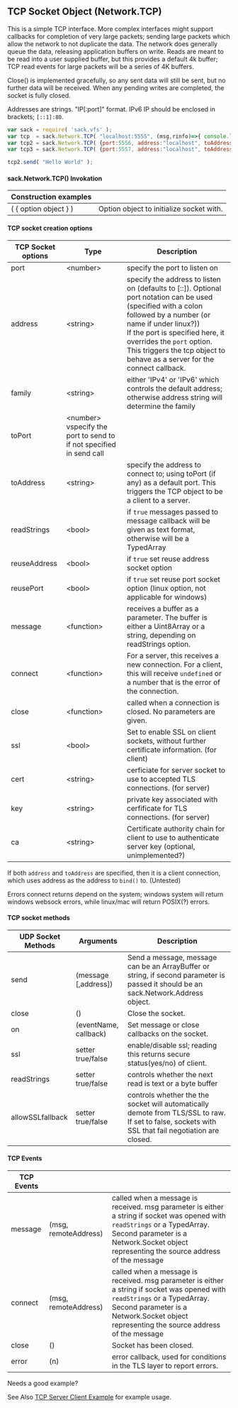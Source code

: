 

## TCP Socket Object (Network.TCP)

This is a simple TCP interface.  More complex interfaces might support callbacks for completion of very large packets; sending
large packets which allow the network to not duplicate the data.  The network does generally queue the data, releasing application
buffers on write.  Reads are meant to be read into a user supplied buffer, but this provides a default 4k buffer; TCP read events for
large packets will be a series of 4K buffers.

Close() is implemented gracefully, so any sent data will still be sent, but no further data will be received.  When any pending writes
are completed, the socket is fully closed.

Addresses are strings.  "IP[:port]" format.  IPv6 IP should be enclosed in brackets;  `[::1]:80`.


``` js
var sack = require( 'sack.vfs' );
var tcp  = sack.Network.TCP( "localhost:5555", (msg,rinfo)=>{ console.log( "got message:", msg ) } );
var tcp2 = sack.Network.TCP( {port:5556, address:"localhost", toAddress:"localhost:5555" }, (msg,rinfo)=>{ console.log( "got message:", msg ) } );
var tcp3 = sack.Network.TCP( {port:5557, address:"localhost", toAddress:"localhost", toPort:5555, message:(msg,rinfo)=>{ console.log( "got message:", msg ) } );

tcp2.send( "Hello World" );

```

#### sack.Network.TCP() Invokation

| Construction examples |  |
|-----|----|
| ( { option object } )  | Option object to initialize socket with.  |


#### TCP socket creation options

| TCP Socket options | Type | Description  |
|----|----|---|
| port  | &lt;number&gt; |specify the port to listen on |
| address | &lt;string&gt; |specify the address to listen on (defaults to [::]). Optional port notation can be used (specified with a colon followed by a number (or name if under linux?))<BR>If the port is specified here, it overrides the `port` option.  This triggers the tcp object to behave as a server for the connect callback.|
| family | &lt;string&gt; |either 'IPv4' or 'IPv6' which controls the default address; otherwise address string will determine the family |
| toPort | &lt;number&gt; vspecify the port to send to if not specified in send call |
| toAddress | &lt;string&gt; |specify the address to connect to; using toPort (if any) as a default port.  This triggers the TCP object to be a client to a server.|
| readStrings | &lt;bool&gt;| if `true` messages passed to message callback will be given as text format, otherwise will be a TypedArray |
| reuseAddress | &lt;bool&gt; |if `true` set reuse address socket option |
| reusePort | &lt;bool&gt; |if `true` set reuse port socket option (linux option, not applicable for windows) |
| message | &lt;function&gt; | receives a buffer as a parameter.  The buffer is either a Uint8Array or a string, depending on readStrings option.  |
| connect | &lt;function&gt; | For a server, this receives a new connection.  For a client, this will receive `undefined` or a number that is the error of the connection. |
| close | &lt;function&gt; | called when a connection is closed.  No parameters are given. |
| ssl | &lt;bool&gt; | Set to enable SSL on client sockets, without further certificate information. (for client) |
| cert | &lt;string&gt; | cerficiate for server socket to use to accepted TLS connections. (for server) |
| key | &lt;string&gt; | private key associated with cerfificate for TLS connections. (for server) |
| ca | &lt;string&gt; | Certificate authority chain for client to use to authenticate server key (optional, unimplemented?) |


If both `address` and `toAddress` are specified, then it is a client connection, which uses address as the address to `bind()` to.  (Untested)

Errors connect returns depend on the system; windows system will return windows websock errors, while linux/mac will return POSIX(?) errors.

#### TCP socket methods

| UDP Socket Methods | Arguments | Description  |
|-----|-----|-----|
| send | (message [,address]) | Send a message, message can be an ArrayBuffer or string,   if second parameter is passed it should be an sack.Network.Address object. |
| close | () | Close the socket. |
| on | (eventName, callback) | Set message or close callbacks on the socket. |
| ssl | setter true/false | enable/disable ssl; reading this returns secure status(yes/no) of client. |
| readStrings | setter true/false | controls whether the next read is text or a byte buffer |
| allowSSLfallback | setter true/false | controls whether the the socket will automatically demote from TLS/SSL to raw.  If set to false, sockets with SSL that fail negotiation are closed. |

#### TCP Events

| TCP Events |  |  |
|----|----|----|
| message | (msg, remoteAddress) | called when a message is received.  msg parameter is either a string if socket was opened with `readStrings` or a TypedArray.  Second parameter is a Network.Socket object representing the source address of the message |
| connect | (msg, remoteAddress) | called when a message is received.  msg parameter is either a string if socket was opened with `readStrings` or a TypedArray.  Second parameter is a Network.Socket object representing the source address of the message |
| close | () | Socket has been closed. | 
| error | (n) | error callback, used for conditions in the TLS layer to report errors. |


Needs a good example?

See Also [TCP Server Client Example](https://github.com/d3x0r/sack.vfs/blob/master/tests/tcp/) for example usage.

